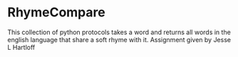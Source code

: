 # RhymeCompare
This collection of python protocols takes a word and returns all words in the english language that share a soft rhyme with it.
Assignment given by Jesse L Hartloff

